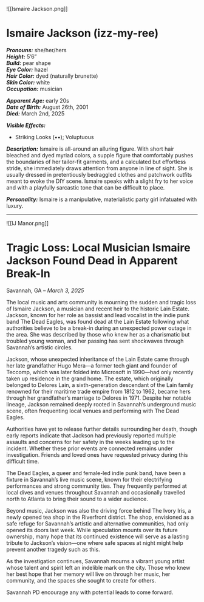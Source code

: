 ![[Ismaire Jackson.png]]
# **Ismaire Jackson** (izz-my-ree)

***Pronouns:*** she/her/hers  
***Height:*** 5’6”  
***Build:*** pear shape  
***Eye Color:*** hazel  
***Hair Color:*** dyed (naturally brunette)  
***Skin Color:*** white  
***Occupation:*** musician  

***Apparent Age:*** early 20s  
***Date of Birth:*** August 26th, 2001  
***Died:*** March 2nd, 2025  

***Visible Effects:***  
- Striking Looks (••); Voluptuous  

***Description:***
Ismaire is all-around an alluring figure. With short hair bleached and dyed myriad colors, a supple figure that comfortably pushes the boundaries of her tailor-fit garments, and a calculated but effortless stride, she immediately draws attention from anyone in line of sight. She is usually dressed in pretentiously bedraggled clothes and patchwork outfits meant to evoke the DIY scene. Ismaire speaks with a slight fry to her voice and with a playfully sarcastic tone that can be difficult to place.

***Personality:***
Ismaire is a manipulative, materialistic party girl infatuated with luxury.

---
![[IJ Manor.png]]
# **Tragic Loss: Local Musician Ismaire Jackson Found Dead in Apparent Break-In**  

Savannah, GA – *March 3, 2025*  

 The local music and arts community is mourning the sudden and tragic loss of Ismaire Jackson, a musician and recent heir to the historic Lain Estate. Jackson, known for her role as bassist and lead vocalist in the indie punk band The Dead Eagles, was found dead at the Lain Estate following what authorities believe to be a break-in during an unexpected power outage in the area. She was described by those who knew her as a charismatic but troubled young woman, and her passing has sent shockwaves through Savannah’s artistic circles.  

Jackson, whose unexpected inheritance of the Lain Estate came through her late grandfather Hugo Mera—a former tech giant and founder of Teccomp, which was later folded into Microsoft in 1990—had only recently taken up residence in the grand home. The estate, which originally belonged to Delores Lain, a sixth-generation descendant of the Lain family renowned for their maritime trade empire from 1812 to 1962, became hers through her grandfather’s marriage to Delores in 1971. Despite her notable lineage, Jackson remained deeply rooted in Savannah’s underground music scene, often frequenting local venues and performing with The Dead Eagles.  

Authorities have yet to release further details surrounding her death, though early reports indicate that Jackson had previously reported multiple assaults and concerns for her safety in the weeks leading up to the incident. Whether these prior events are connected remains under investigation. Friends and loved ones have requested privacy during this difficult time.  

The Dead Eagles, a queer and female-led indie punk band, have been a fixture in Savannah’s live music scene, known for their electrifying performances and strong community ties. They frequently performed at local dives and venues throughout Savannah and occasionally travelled north to Atlanta to bring their sound to a wider audience.  

Beyond music, Jackson was also the driving force behind The Ivory Iris, a newly opened tea shop in the Riverfront district. The shop, envisioned as a safe refuge for Savannah’s artistic and alternative communities, had only opened its doors last week. While speculation mounts over its future ownership, many hope that its continued existence will serve as a lasting tribute to Jackson’s vision—one where safe spaces at night might help prevent another tragedy such as this.  

As the investigation continues, Savannah mourns a vibrant young artist whose talent and spirit left an indelible mark on the city. Those who knew her best hope that her memory will live on through her music, her community, and the spaces she sought to create for others.  

Savannah PD encourage any with potential leads to come forward.  
